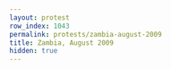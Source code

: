```yaml
---
layout: protest
row_index: 1043
permalink: protests/zambia-august-2009
title: Zambia, August 2009
hidden: true
---
```

